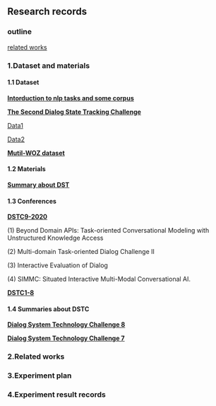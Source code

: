 ## Research records
### outline
[related works](README.md#2related-works)

### 1.Dataset and materials

#### 1.1 Dataset
[**Intorduction to nlp tasks and some corpus**](http://nlpprogress.com/english/dialogue.html)

[**The Second Dialog State Tracking Challenge**](https://www.aclweb.org/anthology/W14-4337.pdf)

[Data1](https://github.com/matthen/dstc)

[Data2](https://github.com/msamogh/DSTC-2-and-3/tree/master/dstc2/data)


[**Mutil-WOZ dataset**](https://www.aclweb.org/anthology/D18-1547.pdf)

#### 1.2 Materials
[**Summary about DST**](https://zhuanlan.zhihu.com/p/51476362)

#### 1.3 Conferences
[**DSTC9-2020**](https://dstc9.dstc.community/home)

(1) Beyond Domain APIs: Task-oriented Conversational Modeling with Unstructured Knowledge Access

(2) Multi-domain Task-oriented Dialog Challenge II

(3) Interactive Evaluation of Dialog

(4) SIMMC: Situated Interactive Multi-Modal Conversational AI.


[**DSTC1-8**](https://dstc9.dstc.community/past-challenges)


#### 1.4 Summaries about DSTC
[**Dialog System Technology Challenge 8**](https://arxiv.org/pdf/1911.06394.pdf)

[**Dialog System Technology Challenge 7**](https://arxiv.org/pdf/1901.03461.padf)


### 2.Related works


### 3.Experiment plan 


### 4.Experiment result records 

